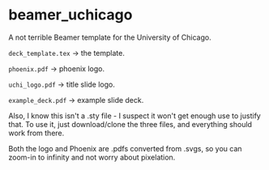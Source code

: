 # beamer_uchicago
A not terrible Beamer template for the University of Chicago.

`deck_template.tex` -> the template.

`phoenix.pdf`       -> phoenix logo.

`uchi_logo.pdf`     -> title slide logo.

`example_deck.pdf`  -> example slide deck.


Also, I know this isn't a .sty file - I suspect it won't get enough use to justify that. To use it, just download/clone the three files, and everything should work from there.

Both the logo and Phoenix are .pdfs converted from .svgs, so you can zoom-in to infinity and not worry about pixelation.
